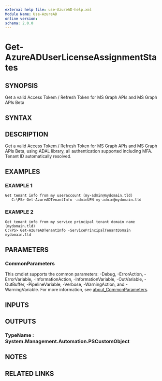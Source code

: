 ```yaml
---
external help file: use-AzureAD-help.xml
Module Name: Use-AzureAD
online version:
schema: 2.0.0
---
```


# Get-AzureADUserLicenseAssignmentStates

## SYNOPSIS
Get a valid Access Tokem / Refresh Token for MS Graph APIs and MS Graph APIs Beta

## SYNTAX

## DESCRIPTION
Get a valid Access Tokem / Refresh Token for MS Graph APIs and MS Graph APIs Beta, using ADAL library, all authentication supported including MFA.
Tenant ID automatically resolved.

## EXAMPLES

### EXAMPLE 1
```
Get tenant info from my useraccount (my-admin@mydomain.tld)
   C:\PS> Get-AzureADTenantInfo -adminUPN my-admin@mydomain.tld
```

### EXAMPLE 2
```
Get tenant info from my service principal tenant domain name (mydomain.tld)
C:\PS> Get-AzureADTenantInfo -ServicePrincipalTenantDomain mydomain.tld
```

## PARAMETERS

### CommonParameters
This cmdlet supports the common parameters: -Debug, -ErrorAction, -ErrorVariable, -InformationAction, -InformationVariable, -OutVariable, -OutBuffer, -PipelineVariable, -Verbose, -WarningAction, and -WarningVariable. For more information, see [about_CommonParameters](http://go.microsoft.com/fwlink/?LinkID=113216).

## INPUTS

## OUTPUTS

### TypeName : System.Management.Automation.PSCustomObject
## NOTES

## RELATED LINKS
